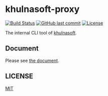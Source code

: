 # khulnasoft-proxy

[![Build Status](https://github.com/khulnasoftproj/khulnasoft-proxy/workflows/test/badge.svg)](https://github.com/khulnasoftproj/khulnasoft-proxy/actions)
[![GitHub last commit](https://img.shields.io/github/last-commit/khulnasoftproj/khulnasoft-proxy.svg)](https://github.com/khulnasoftproj/khulnasoft-proxy)
[![License](http://img.shields.io/badge/license-mit-blue.svg?style=flat-square)](https://raw.githubusercontent.com/khulnasoftproj/khulnasoft-proxy/main/LICENSE)

The internal CLI tool of [khulnasoft](https://github.com/khulnasoftproj/khulnasoft).

## Document

Please see [the document](https://khulnasoftproj.github.io/docs/products/khulnasoft-proxy).

## LICENSE

[MIT](LICENSE)
